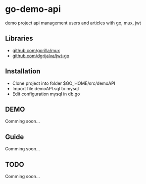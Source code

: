 
# go-demo-api
demo project api management users and articles with go, mux, jwt

## Libraries
* [github.com/gorilla/mux](https://github.com/gorilla/mux)
* [github.com/dgrijalva/jwt-go](https://github.com/dgrijalva/jwt-go)

## Installation
- Clone project into folder $GO_HOME/src/demoAPI
- Import file demoAPI.sql to mysql
- Edit configuration mysql in db.go

## DEMO

Comming soon...

## Guide

Comming soon...

## TODO

Comming soon...
